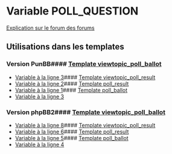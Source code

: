 # Variable POLL_QUESTION
[Explication sur le forum des forums](http://forum.forumactif.com/t294113-listing-des-variables#POLL_QUESTION)
## Utilisations dans les templates
### Version PunBB#### [Template viewtopic_poll_ballot](punbb/viewtopic_poll_ballot.md)
* [Variable à la ligne 3](../punbb/viewtopic_poll_ballot.tpl#L3)#### [Template viewtopic_poll_result](punbb/viewtopic_poll_result.md)
* [Variable à la ligne 2](../punbb/viewtopic_poll_result.tpl#L2)#### [Template poll_result](punbb/poll_result.md)
* [Variable à la ligne 1](../punbb/poll_result.tpl#L1)#### [Template poll_ballot](punbb/poll_ballot.md)
* [Variable à la ligne 3](../punbb/poll_ballot.tpl#L3)
### Version phpBB2#### [Template viewtopic_poll_ballot](subsilver/viewtopic_poll_ballot.md)
* [Variable à la ligne 8](../subsilver/viewtopic_poll_ballot.tpl#L8)#### [Template viewtopic_poll_result](subsilver/viewtopic_poll_result.md)
* [Variable à la ligne 6](../subsilver/viewtopic_poll_result.tpl#L6)#### [Template poll_result](subsilver/poll_result.md)
* [Variable à la ligne 5](../subsilver/poll_result.tpl#L5)#### [Template poll_ballot](subsilver/poll_ballot.md)
* [Variable à la ligne 4](../subsilver/poll_ballot.tpl#L4)